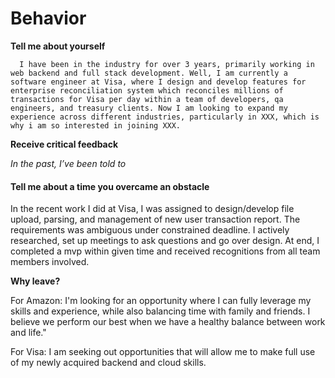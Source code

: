 # Behavior

**Tell me about yourself**

      I have been in the industry for over 3 years, primarily working in web backend and full stack development. Well, I am currently a software engineer at Visa, where I design and develop features for enterprise reconciliation system which reconciles millions of transactions for Visa per day within a team of developers, qa engineers, and treasury clients. Now I am looking to expand my experience across different industries, particularly in XXX, which is why i am so interested in joining XXX.



**Receive critical feedback**

 _In the past, I’ve been told to_ 

#### Tell me about a time you overcame an obstacle

In the recent work I did at Visa, I was assigned to design/develop file upload, parsing, and management of new user transaction report. The requirements was ambiguous under constrained deadline. I actively researched, set up meetings to ask questions and go over design. At end, I completed a mvp within given time and received recognitions from all team members involved.

**Why leave?**

For Amazon: I'm looking for an opportunity where I can fully leverage my skills and experience, while also balancing time with family and friends. I believe we perform our best when we have a healthy balance between work and life."

For Visa: I am seeking out opportunities that will allow me to make full use of my newly acquired backend and cloud skills.

     

